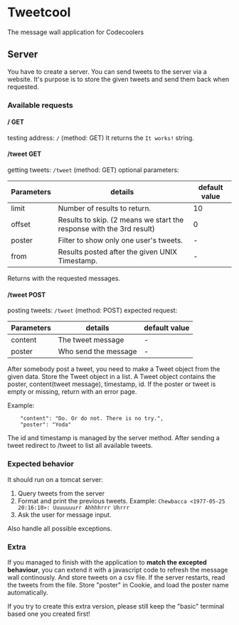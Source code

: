 # Tweetcool

The message wall application for Codecoolers

## Server
You have to create a server. You can send tweets to the server via a website.
It's purpose is to store the given tweets and send them back when requested.

### Available requests
#### / GET
testing address: `/` (method: GET)
It returns the `It works!` string.

#### /tweet GET
getting tweets: `/tweet` (method: GET)
optional parameters:

| Parameters | details                                                              | default value |
|------------|----------------------------------------------------------------------|---------------|
| limit      | Number of results to return.                                         | 10            |
| offset     | Results to skip. (2 means we start the response with the 3rd result) | 0             |
| poster     | Filter to show only one user's tweets.                               | -             |
| from       | Results posted after the given UNIX Timestamp.                       | -             |

Returns with the requested messages.


#### /tweet POST
posting tweets: `/tweet` (method: POST)
expected request:

| Parameters | details                                                              | default value |
|------------|----------------------------------------------------------------------|---------------|
| content    | The tweet message                                                    | -             |
| poster     | Who send the message                                                 | -             |

After somebody post a tweet, you need to make a Tweet object from the given data. Store the Tweet object in a list.
A Tweet object contains the poster, content(tweet message), timestamp, id. 
If the poster or tweet is empty or missing, return with an error page.

Example:
```
    "content": "Do. Or do not. There is no try.",
    "poster": "Yoda"
```

The id and timestamp is managed by the server method.
After sending a tweet redirect to /tweet to list all available tweets.


### Expected behavior

It should run on a tomcat server:

1. Query tweets from the server
1. Format and print the previous tweets. Example: `Chewbacca <1977-05-25 20:16:10>: Uuuuuuurr Ahhhhrrr Uhrrr`
1. Ask the user for message input.

Also handle all possible exceptions.

### Extra

If you managed to finish with the application to **match the excepted behaviour**, you can extend it with a javascript code to refresh
the message wall continously. And store tweets on a csv file. If the server restarts, read the tweets from the file.
Store "poster" in Cookie, and load the poster name automatically.

If you try to create this extra version, please still keep the "basic" terminal based one you created first!
